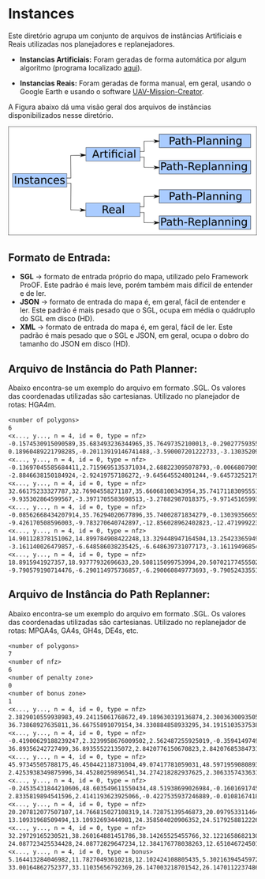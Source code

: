 # Instances

Este diretório agrupa um conjunto de arquivos de instâncias Artificiais e Reais utilizadas nos planejadores e replanejadores.

* **Instancias Artificiais:** Foram geradas de forma automática por algum algoritmo (programa localizado [aqui](https://github.com/jesimar/UAV-Tools/tree/master/CreateMapArtificial)).

* **Instancias Reais:** Foram geradas de forma manual, em geral, usando o Google Earth e usando o software [UAV-Mission-Creator](https://github.com/jesimar/UAV-Toolkit/tree/master/UAV-Mission-Creator).

A Figura abaixo dá uma visão geral dos arquivos de instâncias disponibilizados nesse diretório.

![](../Figures/instances.png)

## Formato de Entrada: 

* **SGL** -> formato de entrada próprio do mapa, utilizado pelo Framework ProOF. Este padrão é mais leve, porém também mais difícil de entender e de ler.
* **JSON** -> formato de entrada do mapa é, em geral, fácil de entender e ler. Este padrão é mais pesado que o SGL, ocupa em média o quádruplo do SGL em disco (HD).
* **XML** -> formato de entrada do mapa é, em geral, fácil de ler. Este padrão é mais pesado que o SGL e JSON, em geral, ocupa o dobro do tamanho do JSON em disco (HD).

## Arquivo de Instância do Path Planner:

Abaixo encontra-se um exemplo do arquivo em formato .SGL.
Os valores das coordenadas utilizadas são cartesianas.
Utilizado no planejador de rotas: HGA4m.

```
<number of polygons>
6
<x..., y..., n = 4, id = 0, type = nfz>
-0.1574530915090589,35.683493236344965,35.76497352100013,-0.29027759355372845
0.18960489221798285,-0.20113919146741488,-3.590007201222733,-3.1303520957103608
<x..., y..., n = 4, id = 0, type = nfz>
-0.13697045585684411,2.7159695135371034,2.688223095078793,-0.006680790582055828
-2.8846638150184924,-2.92419757186272,-9.645645524801244,-9.645732521797555
<x..., y..., n = 4, id = 0, type = nfz>
32.66175233327787,32.76904558271187,35.66068100343954,35.74171183095551
-9.935302864599567,-3.3971705583698513,-3.27882987018375,-9.971451659932168
<x..., y..., n = 4, id = 0, type = nfz>
-0.08562668434207914,35.76294020677896,35.74002871834279,-0.13039356655633066
-9.426170508596003,-9.783270640742897,-12.856028962402823,-12.471999223221738
<x..., y..., n = 4, id = 0, type = nfz>
14.901128378151062,14.899784908422248,13.329448947164504,13.254233659495148
-3.161140026479857,-6.648586038235425,-6.648639731077173,-3.161194968543261
<x..., y..., n = 4, id = 0, type = nfz>
18.8915941927357,18.93777932696633,20.508115099753994,20.507021774555028
-9.790579190714476,-6.290114975736857,-6.290060849773693,-9.790524335512249
```

## Arquivo de Instância do Path Replanner:

Abaixo encontra-se um exemplo do arquivo em formato .SGL.
Os valores das coordenadas utilizadas são cartesianas.
Utilizado no replanejador de rotas: MPGA4s, GA4s, GH4s, DE4s, etc.

```
<number of polygons>
7
<number of nfz>
6
<number of penalty zone>
0
<number of bonus zone>
1
<x..., y..., n = 4, id = 0, type = nfz>
2.3829010559938983,49.24115061768672,49.189630319136874,2.3003630093505167
36.73868927635811,36.66755891079154,34.330884858933295,34.19151035375383
<x..., y..., n = 4, id = 0, type = nfz>
-0.41900629188239247,2.3239958676009502,2.562487255925019,-0.3594149749669098
36.89356242727499,36.89355522135072,2.8420776150670823,2.842076853847313
<x..., y..., n = 4, id = 0, type = nfz>
45.97345505788175,46.450442118731004,49.07417781059031,48.59719590808933
2.4253938349875996,34.45280259896541,34.274218282937625,2.3063357433631073
<x..., y..., n = 4, id = 0, type = nfz>
-0.24535431844210606,48.603549611550434,48.51938699026984,-0.16016917451657317
2.8335819894541596,2.4141193623925066,-0.4227535937246889,-0.010816741829863474
<x..., y..., n = 4, id = 0, type = nfz>
20.207812077507107,14.766815027108319,14.72875139546873,20.097953311464263
13.10931968509494,13.10932693444981,24.358504020906352,24.517925881222638
<x..., y..., n = 4, id = 0, type = nfz>
32.29729165230521,38.260164881451786,38.14265525455766,32.12216586821309
24.087723425534428,24.08772829647234,12.384176778038263,12.65104672450184
<x..., y..., n = 4, id = 0, type = bonus>
5.164413284046982,11.78270493610218,12.102424108805435,5.302163945459722
33.00164862752377,33.11035656792369,26.147003218701542,26.147011223748652
```
